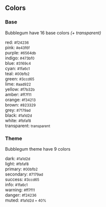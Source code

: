 ## Colors

### Base

Bubblegum have 16 base colors _(+ transparent)_

<div _row>
    <div _col='12 md:6 lg:3' _bg='red' _font='center capitalize' _padding='2'>red: <small _font='lower italic'>#f24236</small></div>
    <div _col='12 md:6 lg:3' _bg='pink' _font='center capitalize' _padding='2'>pink: <small _font='lower italic'>#e43f6f</small></div>
    <div _col='12 md:6 lg:3' _bg='purple' _font='center capitalize' _padding='2'>purple: <small _font='lower italic'>#6564db</small></div>
    <div _col='12 md:6 lg:3' _bg='indigo' _font='center capitalize' _padding='2'>indigo: <small _font='lower italic'>#473bf0</small></div>
    <div _col='12 md:6 lg:3' _bg='blue' _font='center capitalize' _padding='2'>blue: <small _font='lower italic'>#3169c4</small></div>
    <div _col='12 md:6 lg:3' _bg='cyan' _font='center capitalize' _padding='2'>cyan: <small _font='lower italic'>#1fa6c1</small></div>
    <div _col='12 md:6 lg:3' _bg='teal' _font='center capitalize' _padding='2'>teal: <small _font='lower italic'>#00bfb2</small></div>
    <div _col='12 md:6 lg:3' _bg='green' _font='center capitalize' _padding='2'>green: <small _font='lower italic'>#3ccd65</small></div>
    <div _col='12 md:6 lg:3' _bg='lime' _font='center capitalize' _padding='2'>lime: <small _font='lower italic'>#aad922</small></div>
    <div _col='12 md:6 lg:3' _bg='yellow' _font='center capitalize' _padding='2'>yellow: <small _font='lower italic'>#f7b32b</small></div>
    <div _col='12 md:6 lg:3' _bg='amber' _font='center capitalize' _padding='2'>amber: <small _font='lower italic'>#ff7f11</small></div>
    <div _col='12 md:6 lg:3' _bg='orange' _font='center capitalize' _padding='2'>orange: <small _font='lower italic'>#f34213</small></div>
    <div _col='12 md:6 lg:3' _bg='brown' _font='center capitalize' _padding='2'>brown: <small _font='lower italic'>#823329</small></div>
    <div _col='12 md:6 lg:3' _bg='grey' _font='center capitalize' _padding='2'>grey: <small _font='lower italic'>#7179ad</small></div>
    <div _col='12 md:6 lg:3' _bg='black' _font='center capitalize' _padding='2'>black: <small _font='lower italic'>#1a1d2d</small></div>
    <div _col='12 md:6 lg:3' _bg='white' _font='center capitalize' _padding='2'>white: <small _font='lower italic'>#fbfaf8</small></div>
    <div _col='12' _bg='transparent' _font='center capitalize' _padding='2'>transparent: <small _font='lower italic'>transparent</small></div>
</div>

### Theme

Bubblegum theme have 9 colors

<div _row>
    <div _col='12 md:6 lg:3' _bg='dark' _font='center capitalize' _padding='2'>dark: <small _font='lower italic'>#1a1d2d</small></div>
    <div _col='12 md:6 lg:3' _bg='light' _font='center capitalize' _padding='2'>light: <small _font='lower italic'>#fbfaf8</small></div>
    <div _col='12 md:6 lg:3' _bg='primary' _font='center capitalize' _padding='2'>primary: <small _font='lower italic'>#00bfb2</small></div>
    <div _col='12 md:6 lg:3' _bg='secondary' _font='center capitalize' _padding='2'>secondary: <small _font='lower italic'>#7179ad</small></div>
    <div _col='12 md:6 lg:3' _bg='success' _font='center capitalize' _padding='2'>success: <small _font='lower italic'>#3ccd65</small></div>
    <div _col='12 md:6 lg:3' _bg='info' _font='center capitalize' _padding='2'>info: <small _font='lower italic'>#1fa6c1</small></div>
    <div _col='12 md:6 lg:3' _bg='warning' _font='center capitalize' _padding='2'>warning: <small _font='lower italic'>#ff7f11</small></div>
    <div _col='12 md:6 lg:3' _bg='danger' _font='center capitalize' _padding='2'>danger: <small _font='lower italic'>#f24236</small></div>
    <div _col='12' _bg='muted' _font='center capitalize' _padding='2'>muted: <small _font='lower italic'>#1a1d2d + 40%</small></div>
</div>
